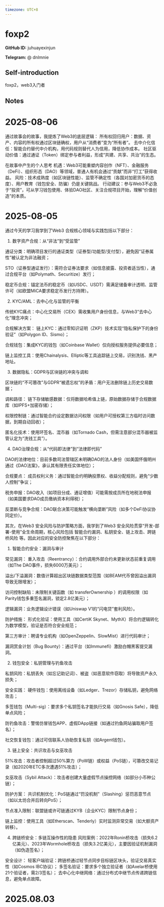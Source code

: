 ```yaml
---
timezone: UTC+8
---
```


# foxp2

**GitHub ID:** juhuayexinjun

**Telegram:** @ dnlmnie

## Self-introduction

foxp2，web3入门者

## Notes

<!-- Content_START -->
# 2025-08-06

通过故事会的故事，我提炼了Web3的底层逻辑：
 所有权回归用户：数据、资产、内容的所有权通过区块链确权，用户从“消费者”变为“所有者”。
 去中介化信任：智能合约替代中介机构，用代码规则替代人为信用，降低协作成本。
 社区驱动价值：通过通证（Token）绑定参与者利益，形成“共建、共享、共治”的生态。
 
在故事中产生的个人思考
 机遇：Web3可能重塑内容创作（NFT）、金融服务（DeFi）、组织形态（DAO）等领域，普通人有机会通过“贡献”而非“打工”获得收益。
 风险：技术成熟度（如区块链性能）、监管不确定性（各国对加密货币的态度）、用户教育（钱包安全、防骗）仍是关键挑战。
 行动建议：参与Web3不必急于“投资”，可从学习钱包使用、体验DAO社区、关注合规项目开始，理解“价值创造”的本质。

# 2025-08-05

通过今天的学习我学到了Web3 合规核心领域与实践包括以下部分：
 
1. 数字资产合规：从“非法”到“受监管”
 
通证分类：明确项目发行的通证类型（证券型/功能型/支付型），避免因“证券属性”被认定为非法融资；
 
STO（证券型通证发行）：需符合证券法要求（如信息披露、投资者适当性），通过合规平台（如Polymath、Securitize）发行；
 
稳定币合规：锚定法币的稳定币（如USDC、USDT）需满足储备审计透明、监管许可（如欧盟MiCA要求稳定币发行方持牌）。
 
2. KYC/AML：去中心化与监管的平衡
 
传统KYC痛点：中心化交易所（CEX）需收集用户身份信息，与Web3“去中心化”理念冲突；
 
合规解决方案：
链上KYC：通过零知识证明（ZKP）技术实现“隐私保护下的身份验证”（如Polygon ID、Sismo）；
 
合规钱包：集成KYC的钱包（如Coinbase Wallet）仅向授权服务提供必要信息；
 
链上监控工具：使用Chainalysis、Elliptic等工具追踪链上交易，识别洗钱、黑产地址。
 
3. 数据隐私：GDPR与区块链的冲突与调和
 
区块链的“不可篡改”与GDPR“被遗忘权”的矛盾：用户无法删除链上历史交易数据；
 
调和路径：
链下存储敏感数据：仅将数据哈希值上链，原始数据存储于合规数据库（如IPFS+加密存储）；
 
权限控制链：通过智能合约设定数据访问权限（如用户可授权第三方临时访问数据，到期自动回收）；
 
匿名化技术：使用环签名、混币器（如Tornado Cash，但需注意部分混币器被监管认定为“洗钱工具”）。
 
4. DAO治理合规：从“代码即法律”到“法律即代码”
 
DAO的法律地位：目前多数司法管辖区未明确DAO的法人身份（如美国怀俄明州通过《DAO法案》，承认其有限责任实体地位）；
 
合规要点：
成员权利义务：通过智能合约明确投票权、收益分配规则，避免“少数人控制”争议；
 
税务申报：DAO收入（如项目分成、通证增值）可能需按成员所在地税法申报（如美国要求DAO成员缴纳资本利得税）；
 
反垄断与竞争合规：DAO联合决策可能触发“横向垄断”风险（如多个DeFi协议协同定价）。
 


其次，在Web3 安全风险与防护策略方面，我学到了Web3 安全风险贯穿“开发-部署-使用”全生命周期，核心风险包括 智能合约漏洞、私钥安全、链上攻击、跨链桥风险 等。因此对应的安全防控聚焦在以下部分：
 
1. 智能合约安全：漏洞与审计
 
常见漏洞：
重入攻击（Reentrancy）：合约调用外部合约未更新状态前重复调用（如The DAO事件，损失6000万美元）；
 
溢出/下溢漏洞：数值计算超出区块链数据类型范围（如BEAM代币曾因溢出漏洞导致无限增发）；
 
访问控制缺陷：未限制关键函数（如 transferOwnership ）的调用权限（如Parity钱包多重签名漏洞，锁定2.8亿美元）；
 
逻辑漏洞：业务逻辑设计错误（如Uniswap V1的“闪电贷”套利风险）。
 
防护措施：
形式化验证：使用工具（如CertiK Skynet、MythX）将合约逻辑转化为数学模型，验证是否符合安全规范；
 
第三方审计：聘请专业机构（如OpenZeppelin、SlowMist）进行代码审计；
 
漏洞赏金计划（Bug Bounty）：通过平台（如Immunefi）激励白帽黑客提交漏洞。
 
2. 钱包安全：私钥管理与钓鱼攻击
 
私钥风险：私钥丢失（如忘记助记词）、被盗（如恶意软件窃取）将导致资产永久损失；
 
安全实践：
硬件钱包：使用离线设备（如Ledger、Trezor）存储私钥，避免网络攻击；
 
多签钱包（Multi-sig）：要求多个私钥签名才能执行交易（如Gnosis Safe），降低单点风险；
 
防钓鱼攻击：警惕仿冒钱包APP、虚假DApp链接（如通过钓鱼网站骗取用户签名）；
 
社交恢复钱包：通过可信联系人协助恢复私钥（如Argent钱包）。
 
3. 链上安全：共识攻击与女巫攻击
 
51%攻击：攻击者控制超过50%算力（PoW链）或权益（PoS链），可篡改交易记录（如2020年ETC多次遭遇51%攻击）；
 
女巫攻击（Sybil Attack）：攻击者创建大量虚假节点操控网络（如部分小币种公链）；
 
防护方案：
共识机制优化：PoS链通过“罚没机制”（Slashing）惩罚恶意节点（如以太坊合并后转向PoS）；
 
节点准入限制：联盟链或许可链通过KYB（企业KYC）限制节点身份；
 
链上监控：使用工具（如Etherscan、Tenderly）实时监测异常交易（如大额资产转移）。
 
4. 跨链桥安全：多链互操作性的隐患
风险案例：2022年Ronin桥攻击（损失6.2亿美元）、2023年Wormhole桥攻击（损失3.2亿美元），主要因验证机制漏洞（如伪造签名）；
 
安全设计：
轻客户端验证：跨链桥通过轻节点同步目标链区块头，验证交易真实性（如Cosmos IBC协议）；
多签名验证：要求多个独立验证者（如Axelar桥使用21个验证者，需2/3签名）；
去中心化中继网络：通过分布式中继节点传递跨链信息，避免单点故障。


# 2025.08.03


<!-- Content_END -->
